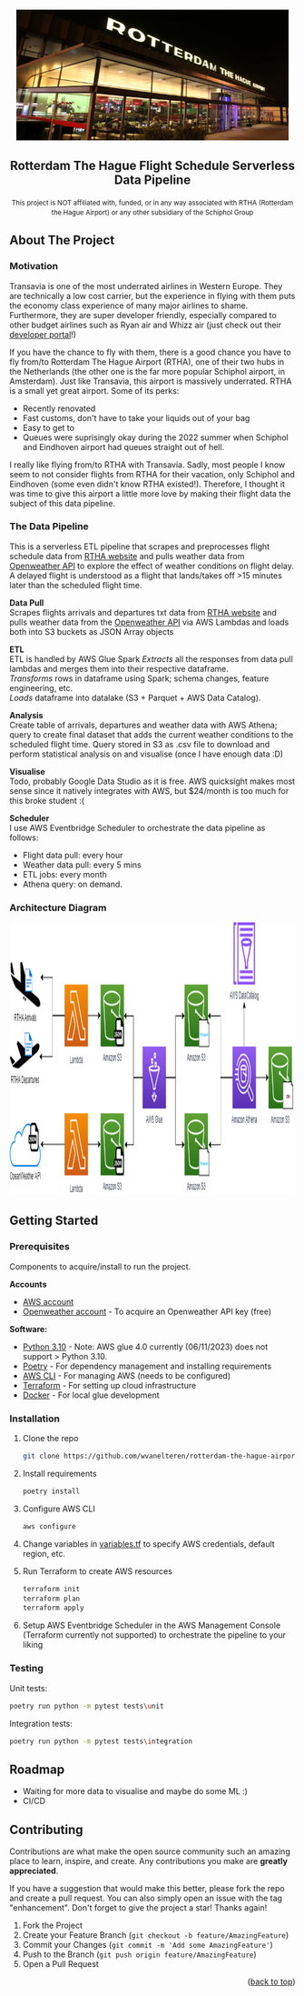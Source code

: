 <!-- Improved compatibility of back to top link: See: https://github.com/othneildrew/Best-README-Template/pull/73 -->
<a name="readme-top"></a>
<!--

<!-- PROJECT LOGO -->
<br />
<div align="center">
  <a href="https://github.com/wvanelteren/rotterdam-the-hague-airport-pipeline">
    <img src="assets/images/RTHA_logo.jpg" alt="Logo" width="480" height="230">
  </a>

<h2 align="center">Rotterdam The Hague Flight Schedule Serverless Data Pipeline</h2>

  <p align="center">
    <small> This project is NOT affiliated with, funded, or in any way associated with RTHA (Rotterdam the Hague Airport) or any other subsidiary of the Schiphol Group
    </small>
    </a>
    <br>
  </p>
</div>

<!-- ABOUT THE PROJECT -->
## About The Project

### Motivation
Transavia is one of the most underrated airlines in Western Europe. They are technically a low cost carrier, but the experience in flying with them puts the economy class experience of many major airlines to shame. Furthermore, they are super developer friendly, especially compared to other budget airlines such as Ryan air and Whizz air (just check out their [developer portal](https://developer.transavia.com/)!)

If you have the chance to fly with them, there is a good chance you have to fly from/to Rotterdam The Hague Airport (RTHA), one of their two hubs in the Netherlands (the other one is the far more popular Schiphol airport, in Amsterdam). Just like Transavia, this airport is massively underrated. RTHA is a small yet great airport. Some of its perks:
* Recently renovated
* Fast customs, don't have to take your liquids out of your bag
* Easy to get to
* Queues were suprisingly okay during the 2022 summer when Schiphol and Eindhoven airport had queues straight out of hell.

I really like flying from/to RTHA with Transavia. Sadly, most people I know seem to not consider flights from RTHA for their vacation, only Schiphol and Eindhoven (some even didn't know RTHA existed!). Therefore, I thought it was time to give this airport a little more love by making their flight data the subject of this data pipeline.

### The Data Pipeline

This is a serverless ETL pipeline that scrapes and preprocesses flight schedule data from [RTHA website]() and pulls weather data from [Openweather API]() to explore the effect of weather conditions on flight delay. A delayed flight is understood as a flight that lands/takes off >15 minutes later than the scheduled flight time.

**Data Pull** \
Scrapes flights arrivals and departures txt data from [RTHA website]() and pulls weather data from the [Openweather API]() via AWS Lambdas and loads both into S3 buckets as JSON Array objects

**ETL** \
ETL is handled by AWS Glue Spark
*Extracts* all the responses from data pull lambdas and merges them into their respective dataframe. \
*Transforms* rows in dataframe using Spark; schema changes, feature engineering, etc. \
*Loads* dataframe into datalake (S3 + Parquet + AWS Data Catalog).

**Analysis** \
Create table of arrivals, departures and weather data with AWS Athena; query to create final dataset that adds the current weather conditions to the scheduled flight time. Query stored in S3 as .csv file to download and perform statistical analysis on and visualise (once I have enough data :D)

**Visualise** \
Todo, probably Google Data Studio as it is free. AWS quicksight makes most sense since it natively integrates with AWS, but $24/month is too much for this broke student :(

**Scheduler** \
I use AWS Eventbridge Scheduler to orchestrate the data pipeline as follows:
* Flight data pull: every hour
* Weather data pull: every 5 mins
* ETL jobs: every month
* Athena query: on demand.

### Architecture Diagram

  <a href="https://github.com/wvanelteren/rotterdam-the-hague-airport-pipeline">
    <img src="assets/images/architecture_diagram.png" alt="diagram" width="800" height="480">
  </a>

## Getting Started

### Prerequisites

Components to acquire/install to run the project.

**Accounts**
* [AWS account](https://aws.amazon.com/account/)
* [Openweather account](https://home.openweathermap.org/users/sign_up) - To acquire an Openweather API key (free)

**Software:**
* [Python 3.10](https://www.python.org/downloads/) - Note: AWS glue 4.0 currently (06/11/2023) does not support > Python 3.10.
* [Poetry](https://python-poetry.org/docs/#installation) - For dependency management and installing requirements
* [AWS CLI](https://docs.aws.amazon.com/cli/latest/userguide/getting-started-install.html) - For managing AWS (needs to be configured)
* [Terraform](https://developer.hashicorp.com/terraform/downloads) - For setting up cloud infrastructure
* [Docker](https://www.docker.com/products/docker-desktop/) - For local glue development

### Installation

1. Clone the repo
   ```sh
   git clone https://github.com/wvanelteren/rotterdam-the-hague-airport-pipeline.git
   ```
2. Install requirements
   ```sh
   poetry install
   ```
3. Configure AWS CLI
   ```sh
   aws configure
   ```
4. Change variables in [variables.tf](https://github.com/wvanelteren/rotterdam-the-hague-airport-pipeline/blob/main/terraform/variable.tf) to specify AWS credentials, default region, etc.

5. Run Terraform to create AWS resources
    ```sh
   terraform init
   terraform plan
   terraform apply
   ```
6. Setup AWS Eventbridge Scheduler in the AWS Management Console (Terraform currently not supported) to orchestrate the pipeline to your liking

### Testing

Unit tests:
```sh
poetry run python -m pytest tests\unit
```

Integration tests:
```sh
poetry run python -m pytest tests\integration
```

<!-- ROADMAP -->
## Roadmap

- Waiting for more data to visualise and maybe do some ML :)
- CI/CD

<!-- CONTRIBUTING -->
## Contributing

Contributions are what make the open source community such an amazing place to learn, inspire, and create. Any contributions you make are **greatly appreciated**.

If you have a suggestion that would make this better, please fork the repo and create a pull request. You can also simply open an issue with the tag "enhancement".
Don't forget to give the project a star! Thanks again!

1. Fork the Project
2. Create your Feature Branch (`git checkout -b feature/AmazingFeature`)
3. Commit your Changes (`git commit -m 'Add some AmazingFeature'`)
4. Push to the Branch (`git push origin feature/AmazingFeature`)
5. Open a Pull Request


<!-- LICENSE -->
<p align="right">(<a href="#readme-top">back to top</a>)</p>
